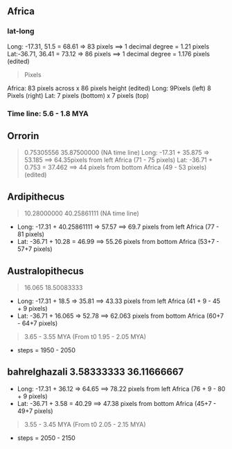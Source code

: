## Africa

### lat-long
Long: -17.31, 51.5 = 68.61 => 83 pixels ==> 1 decimal degree = 1.21 pixels
Lat:-36.71, 36.41 = 73.12 => 86 pixels ==> 1 decimal degree = 1.176 pixels (edited)

> Pixels

Africa: 83 pixels across x 86 pixels height (edited)
Long: 9Pixels (left) 8 Pixels (right)
Lat: 7 pixels (bottom) x 7 pixels (top)

### Time line: 5.6 - 1.8 MYA

## Orrorin
> 0.75305556 35.87500000 (NA time line)
Long: -17.31 + 35.875 => 53.185 ==> 64.35pixels from left Africa (71 - 75 pixels)
Lat: -36.71 + 0.753 = 37.462 ==> 44 pixels from bottom Africa (49 - 53 pixels) (edited)


## Ardipithecus
> 10.28000000 40.25861111 (NA time line)
* Long: -17.31 + 40.25861111 => 57.57 ==> 69.7 pixels from left Africa (77 - 81 pixels)
* Lat: -36.71 + 10.28 = 46.99 ==> 55.26 pixels from bottom Africa (53+7 - 57+7 pixels)

## Australopithecus
> 16.065    18.50083333

* Long: -17.31 + 18.5 => 35.81 ==> 43.33 pixels from left Africa (41 + 9 - 45 + 9 pixels)
* Lat: -36.71 + 16.065 => 52.78 ==> 62.063 pixels from bottom Africa (60+7 - 64+7 pixels)

> 3.65 - 3.55 MYA (From t0 1.95  - 2.05 MYA)

* steps = 1950 - 2050

##   bahrelghazali 3.58333333    36.11666667
* Long: -17.31 + 36.12 => 64.65 ==> 78.22 pixels from left Africa (76 + 9 - 80 + 9 pixels)
* Lat: -36.71 + 3.58 = 40.29 ==> 47.38 pixels from bottom Africa (45+7 - 49+7 pixels)

> 3.55 - 3.45 MYA (From t0 2.05  - 2.15 MYA)

* steps = 2050 - 2150